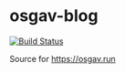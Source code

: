 # osgav-blog

[![Build Status](https://travis-ci.org/osgav/osgav-blog.svg?branch=master)](https://travis-ci.org/osgav/osgav-blog)

Source for https://osgav.run
